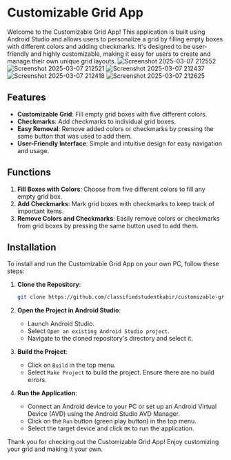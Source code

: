 # Customizable Grid App

Welcome to the Customizable Grid App! This application is built using Android Studio and allows users to personalize a grid by filling empty boxes with different colors and adding checkmarks. 
It's designed to be user-friendly and highly customizable, making it easy for users to create and manage their own unique grid layouts.
![Screenshot 2025-03-07 212552](https://github.com/user-attachments/assets/47506d48-a62b-4ebd-b9eb-bdc039e8b206)
![Screenshot 2025-03-07 212521](https://github.com/user-attachments/assets/c37dc64d-df34-4283-8b92-54705d46b5fa)
![Screenshot 2025-03-07 212437](https://github.com/user-attachments/assets/e8cf4166-82d4-452a-bf9f-123f3cc87660)
![Screenshot 2025-03-07 212418](https://github.com/user-attachments/assets/a70de6c2-e0a4-4ca1-8758-d9b4e8ea17f3)
![Screenshot 2025-03-07 212625](https://github.com/user-attachments/assets/6d2251b6-dc06-4690-934e-fbaa93005885)


## Features

- **Customizable Grid**: Fill empty grid boxes with five different colors.
- **Checkmarks**: Add checkmarks to individual grid boxes.
- **Easy Removal**: Remove added colors or checkmarks by pressing the same button that was used to add them.
- **User-Friendly Interface**: Simple and intuitive design for easy navigation and usage.

## Functions

1. **Fill Boxes with Colors**: Choose from five different colors to fill any empty grid box.
2. **Add Checkmarks**: Mark grid boxes with checkmarks to keep track of important items.
3. **Remove Colors and Checkmarks**: Easily remove colors or checkmarks from grid boxes by pressing the same button used to add them.

## Installation

To install and run the Customizable Grid App on your own PC, follow these steps:

1. **Clone the Repository**:
    ```bash
    git clone https://github.com/classifiedstudentkabir/customizable-grid-app.git
    ```

2. **Open the Project in Android Studio**:
    - Launch Android Studio.
    - Select `Open an existing Android Studio project`.
    - Navigate to the cloned repository's directory and select it.

3. **Build the Project**:
    - Click on `Build` in the top menu.
    - Select `Make Project` to build the project. Ensure there are no build errors.

4. **Run the Application**:
    - Connect an Android device to your PC or set up an Android Virtual Device (AVD) using the Android Studio AVD Manager.
    - Click on the `Run` button (green play button) in the top menu.
    - Select the target device and click `OK` to run the application.

Thank you for checking out the Customizable Grid App! Enjoy customizing your grid and making it your own.
